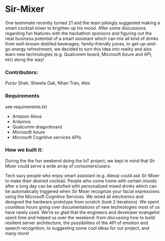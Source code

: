 # Sir-Mixer

One teammate recently turned 21 and the team jokingly suggested making a smart cocktail mixer to brighten up his mood. After some discussions regarding fun features with the hackathon sponsors and figuring out the neat business potential of a smart assistant which can mix all kind of drinks from well-known distilled beverages, family-friendly juices, to get-up-and-go energy refreshment, we decided to turn this idea into reality and also learn new technologies (e.g. Qualcomm board, Microsoft Azure and API, etc) along the way!

### Contributors:

Purav Shah, Shweta Oak, Nhan Tran, Alex

### Requirements
see requirements.txt
* Amazon Alexa
* Arduinos
* Qualcomm dragonboard
* Microsoft Azure
* Microsoft Cognitive services APIs


### How we built it:

During the the fun weekend doing the IoT project, we kept in mind that Sir Mixer could serve a wide array of consumers/users.

Tech savy people who enjoy smart assistant (e.g. Alexa) could ask Sir Mixer to make their desired cocktail.
People who come home with certain moods after a long day can be satisfied with personalized mixed drinks which can be automatically triggered when Sir Mixer recognize your facial expressions using the Microsoft Cognitive Services.
We wired all electronics and designed the hardware prototype from scratch (took 2 iterations).
We spent countless hours going over documentations of new technologies most of us have rarely used. We're so glad that the engineers and developer evangelist spent time and helped us over the weekend: from discussing how to build resilient server architecture, the possibilities of the API of emotion and speech recognition, to suggesting some cool ideas for our project, and many more!
